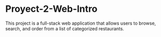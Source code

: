 # Proyect-2-Web-Intro
This project is a full-stack web application that allows users to browse, search, and order from a list of categorized restaurants.
